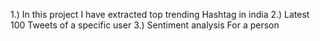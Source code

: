 1.) In this project I have extracted top trending Hashtag in india
2.) Latest 100 Tweets of a specific user
3.) Sentiment analysis For a person
